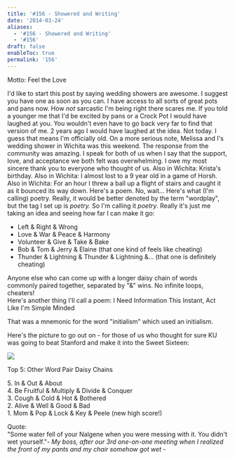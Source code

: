 ```yaml
---
title: '#156 - Showered and Writing'
date: '2014-03-24'
aliases:
  - '#156 - Showered and Writing'
  - '#156'
draft: false
enableToc: true
permalink: '156'
---
```


Motto: Feel the Love  
  
I'd like to start this post by saying wedding showers are awesome. I suggest you have one as soon as you can. I have access to all sorts of great pots and pans now. How _not_ sarcastic I'm being right there scares me. If you told a younger me that I'd be excited by pans or a Crock Pot I would have laughed at you. You wouldn't even have to go back very far to find that version of me. 2 years ago I would have laughed at the idea. Not today. I guess that means I'm officially old. On a more serious note, Melissa and I's wedding shower in Wichita was this weekend. The response from the community was amazing. I speak for both of us when I say that the support, love, and acceptance we both felt was overwhelming. I owe my most sincere thank you to everyone who thought of us. Also in Wichita: Krista's birthday. Also in Wichita: I almost lost to a 9 year old in a game of Horsh. Also in Wichita: For an hour I threw a ball up a flight of stairs and caught it as it bounced its way down. Here's a poem. No, wait... Here's what (I'm calling) poetry. Really, it would be better denoted by the term "wordplay", but the tag I set up is _poetry._ So I'm calling it _poetry_. Really it's just me taking an idea and seeing how far I can make it go:  
  
* Left & Right & Wrong
* Love & War & Peace & Harmony
* Volunteer & Give & Take & Bake
* Bob & Tom & Jerry & Elaine (that one kind of feels like cheating)
* Thunder & Lightning & Thunder & Lightning &... (that one is definitely cheating)
  
Anyone else who can come up with a longer daisy chain of words commonly paired together, separated by "&" wins. No infinite loops, cheaters!  
Here's another thing I'll call a poem: I Need Information This Instant, Act Like I'm Simple Minded  
  
That was a mnemonic for the word "initialism" which used an initialism.  
  
Here's the picture to go out on - for those of us who thought for sure KU was going to beat Stanford and make it into the Sweet Sixteen:  
  
  
[![](assets/156-1.gif)](http://3.bp.blogspot.com/-YF2cvOPkzY8/UzDz1NDGMwI/AAAAAAABKx0/IG1CQWS9ymk/s1600/Not+Celebrating+After+All.gif)

  
Top 5: Other Word Pair Daisy Chains

5\. In & Out & About  
4\. Be Fruitful & Multiply & Divide & Conquer  
3\. Cough & Cold & Hot & Bothered  
2\. Alive & Well & Good & Bad   
1\. Mom & Pop & Lock & Key & Peele (new high score!)  
  
Quote:   
"Some water fell of your Nalgene when you were messing with it. You didn't wet yourself."_\- My boss, after our 3rd one-on-one meeting when I realized the front of my pants and my chair somehow got wet -_
